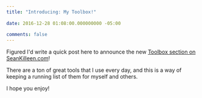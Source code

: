 ```yaml
---
title: "Introducing: My Toolbox!"
 
date: 2016-12-28 01:08:00.000000000 -05:00
  
comments: false
---
```

Figured I'd write a quick post here to announce the new [Toolbox section on SeanKilleen.com](http://SeanKilleen.com/toolbox)!

There are a ton of great tools that I use every day, and this is a way of keeping a running list of them for myself and others.

I hope you enjoy!
